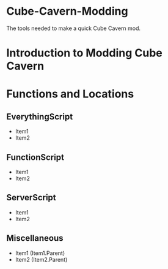 # Cube-Cavern-Modding
The tools needed to make a quick Cube Cavern mod.

# Introduction to Modding Cube Cavern

# Functions and Locations
## EverythingScript
- Item1
- Item2

## FunctionScript
- Item1
- Item2

## ServerScript
- Item1
- Item2

## Miscellaneous
- Item1 (Item1.Parent)
- Item2 (Item2.Parent)
